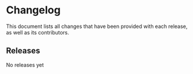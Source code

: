 # Changelog

This document lists all changes that have been provided with each release, as well as its contributors.

## Releases

No releases yet